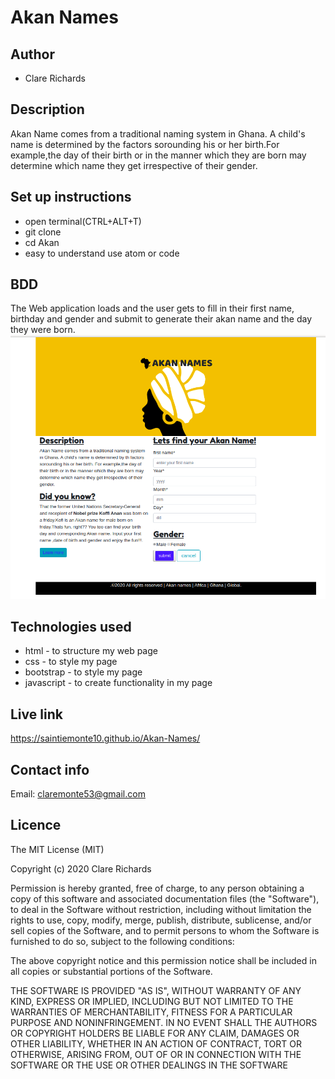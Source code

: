 # Akan Names

## Author
* Clare Richards

## Description

Akan Name comes from a traditional naming system in Ghana. A child's name is determined by the factors sorounding his or     her birth.For example,the day of their birth or in the manner which they are born may determine which name they get irrespective of their gender.

## Set up instructions

* open terminal(CTRL+ALT+T)
* git clone
* cd Akan
* easy to understand use atom or code

## BDD

The Web application loads and the user gets to fill in their first name, birthday and gender and submit to generate their akan name and the day they were born.
<img src="images/img.png">

## Technologies used

* html - to structure my web page
* css - to style my page
* bootstrap - to style my page
* javascript - to create functionality in my page

## Live link
https://saintiemonte10.github.io/Akan-Names/


## Contact info
Email: claremonte53@gmail.com      

## Licence
The MIT License (MIT)

Copyright (c) 2020 Clare Richards

Permission is hereby granted, free of charge, to any person obtaining a copy of this software and associated documentation files (the "Software"), to deal in the Software without restriction, including without limitation the rights to use, copy, modify, merge, publish, distribute, sublicense, and/or sell copies of the Software, and to permit persons to whom the Software is furnished to do so, subject to the following conditions:

The above copyright notice and this permission notice shall be included in all copies or substantial portions of the Software.

THE SOFTWARE IS PROVIDED "AS IS", WITHOUT WARRANTY OF ANY KIND, EXPRESS OR IMPLIED, INCLUDING BUT NOT LIMITED TO THE WARRANTIES OF MERCHANTABILITY, FITNESS FOR A PARTICULAR PURPOSE AND NONINFRINGEMENT. IN NO EVENT SHALL THE AUTHORS OR COPYRIGHT HOLDERS BE LIABLE FOR ANY CLAIM, DAMAGES OR OTHER LIABILITY, WHETHER IN AN ACTION OF CONTRACT, TORT OR OTHERWISE, ARISING FROM, OUT OF OR IN CONNECTION WITH THE SOFTWARE OR THE USE OR OTHER DEALINGS IN THE SOFTWARE

